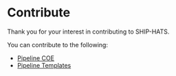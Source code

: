 # Contribute

Thank you for your interest in contributing to SHIP-HATS. 


You  can contribute to the following:
- [Pipeline COE](https://docs.developer.tech.gov.sg/docs/ship-hats-getting-started/pipeline-coe) 
- [Pipeline Templates](https://docs.developer.tech.gov.sg/docs/ship-hats-getting-started/pipeline-templates)


